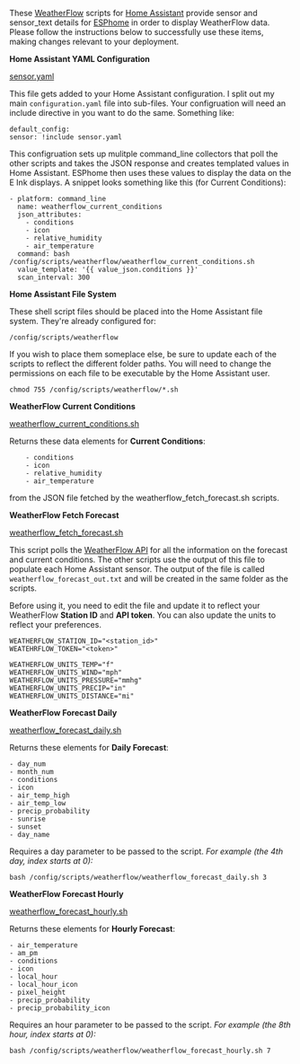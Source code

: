 
These [WeatherFlow](https://weatherflow.com/) scripts for [Home Assistant](https://www.home-assistant.io/) provide sensor and sensor_text details for [ESPhome](https://esphome.io/) in order to display WeatherFlow data. Please follow the instructions below to successfully use these items, making changes relevant to your deployment.

**Home Assistant YAML Configuration**

[sensor.yaml](https://raw.githubusercontent.com/lux4rd0/homeassistant/main/config/scripts/weatherflow/sensor.yaml)

This file gets added to your Home Assistant configuration. I split out my main `configuration.yaml` file into sub-files. Your configruation will need an include directive in you want to do the same. Something like:

    default_config:
    sensor: !include sensor.yaml

This configruation sets up mulitple command_line collectors that poll the other scripts and takes the JSON response and creates templated values in Home Assistant. ESPhome then uses these values to display the data on the E Ink displays. A snippet looks something like this (for Current Conditions):

    - platform: command_line
      name: weatherflow_current_conditions
      json_attributes:
        - conditions
        - icon
        - relative_humidity
        - air_temperature
      command: bash /config/scripts/weatherflow/weatherflow_current_conditions.sh
      value_template: '{{ value_json.conditions }}'
      scan_interval: 300

**Home Assistant File System**

These shell script files should be placed into the Home Assistant file system. They're already configured for:

    /config/scripts/weatherflow

If you wish to place them someplace else, be sure to update each of the scripts to reflect the different folder paths. You will need to change the permissions on each file to be executable by the Home Assistant user.

    chmod 755 /config/scripts/weatherflow/*.sh

**WeatherFlow Current Conditions**

[weatherflow_current_conditions.sh](https://raw.githubusercontent.com/lux4rd0/homeassistant/main/config/scripts/weatherflow/weatherflow_current_conditions.sh)

Returns these data elements for **Current Conditions**:

        - conditions
        - icon
        - relative_humidity
        - air_temperature

from the JSON file fetched by the weatherflow_fetch_forecast.sh scripts.

**WeatherFlow Fetch Forecast**

[weatherflow_fetch_forecast.sh](https://raw.githubusercontent.com/lux4rd0/homeassistant/main/config/scripts/weatherflow/weatherflow_fetch_forecast.sh)

This script polls the [WeatherFlow API](https://weatherflow.github.io/Tempest/api/) for all the information on the forecast and current conditions. The other scripts use the output of this file to populate each Home Assistant sensor. The output of the file is called `weatherflow_forecast_out.txt` and will be created in the same folder as the scripts.

Before using it, you need to edit the file and update it to reflect your WeatherFlow **Station ID** and **API token**. You can also update the units to reflect your preferences.

    WEATHERFLOW_STATION_ID="<station_id>"
    WEATEHRFLOW_TOKEN="<token>"
    
    WEATHERFLOW_UNITS_TEMP="f"
    WEATHERFLOW_UNITS_WIND="mph"
    WEATHERFLOW_UNITS_PRESSURE="mmhg"
    WEATHERFLOW_UNITS_PRECIP="in"
    WEATHERFLOW_UNITS_DISTANCE="mi"

**WeatherFlow Forecast Daily**

[weatherflow_forecast_daily.sh](https://raw.githubusercontent.com/lux4rd0/homeassistant/main/config/scripts/weatherflow/weatherflow_forecast_daily.sh)

Returns these elements for **Daily Forecast**:

    - day_num
    - month_num
    - conditions
    - icon
    - air_temp_high
    - air_temp_low
    - precip_probability
    - sunrise
    - sunset
    - day_name

Requires a day parameter to be passed to the script.
*For example (the 4th day, index starts at 0):*

    bash /config/scripts/weatherflow/weatherflow_forecast_daily.sh 3

**WeatherFlow Forecast Hourly**

[weatherflow_forecast_hourly.sh](https://raw.githubusercontent.com/lux4rd0/homeassistant/main/config/scripts/weatherflow/weatherflow_forecast_hourly.sh)

Returns these elements for **Hourly Forecast**:

    - air_temperature
    - am_pm
    - conditions
    - icon
    - local_hour
    - local_hour_icon
    - pixel_height
    - precip_probability
    - precip_probability_icon

Requires an hour parameter to be passed to the script.
*For example (the 8th hour, index starts at 0):*

    bash /config/scripts/weatherflow/weatherflow_forecast_hourly.sh 7
